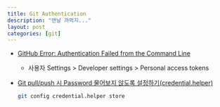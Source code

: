 ```yaml
---
title: Git Authentication
description: "맨날 까먹지..."
layout: post
categories: [git]
---
```


- [GitHub Error: Authentication Failed from the Command Line](https://medium.com/@ginnyfahs/github-error-authentication-failed-from-command-line-3a545bfd0ca8)

  - 사용자 Settings > Developer settings > Personal access tokens 

- [Git pull/push 시 Password 물어보지 않도록 설정하기(credential.helper)](https://www.hahwul.com/2018/08/git-credential-helper.html)

  ```bash
  git config credential.helper store
  ```
